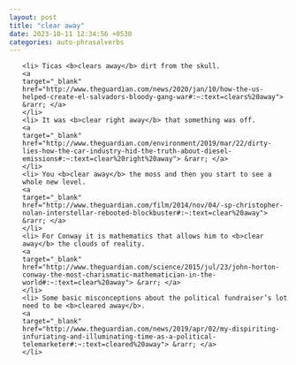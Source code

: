 ```yaml
---
layout: post
title: "clear away"
date: 2023-10-11 12:34:56 +0530
categories: auto-phrasalverbs
---
```

<ol>

    <li> Ticas <b>clears away</b> dirt from the skull.
    <a 
    target="_blank" 
    href="http://www.theguardian.com/news/2020/jan/10/how-the-us-helped-create-el-salvadors-bloody-gang-war#:~:text=clears%20away"> &rarr; </a>
    </li>
    <li> It was <b>clear right away</b> that something was off.
    <a 
    target="_blank" 
    href="http://www.theguardian.com/environment/2019/mar/22/dirty-lies-how-the-car-industry-hid-the-truth-about-diesel-emissions#:~:text=clear%20right%20away"> &rarr; </a>
    </li>
    <li> You <b>clear away</b> the moss and then you start to see a whole new level.
    <a 
    target="_blank" 
    href="http://www.theguardian.com/film/2014/nov/04/-sp-christopher-nolan-interstellar-rebooted-blockbuster#:~:text=clear%20away"> &rarr; </a>
    </li>
    <li> For Conway it is mathematics that allows him to <b>clear away</b> the clouds of reality.
    <a 
    target="_blank" 
    href="http://www.theguardian.com/science/2015/jul/23/john-horton-conway-the-most-charismatic-mathematician-in-the-world#:~:text=clear%20away"> &rarr; </a>
    </li>
    <li> Some basic misconceptions about the political fundraiser’s lot need to be <b>cleared away</b>.
    <a 
    target="_blank" 
    href="http://www.theguardian.com/news/2019/apr/02/my-dispiriting-infuriating-and-illuminating-time-as-a-political-telemarketer#:~:text=cleared%20away"> &rarr; </a>
    </li>